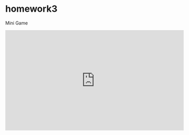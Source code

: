 # homework3
Mini Game
<iframe width="560" height="315" src="https://youtube.com/shorts/chIFPJx2i5Y" frameborder="0" allowfullscreen></iframe>
